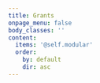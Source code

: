 ```yaml
---
title: Grants
onpage_menu: false
body_classes: ''
content:
  items: '@self.modular'
  order:
    by: default
    dir: asc
---
```


